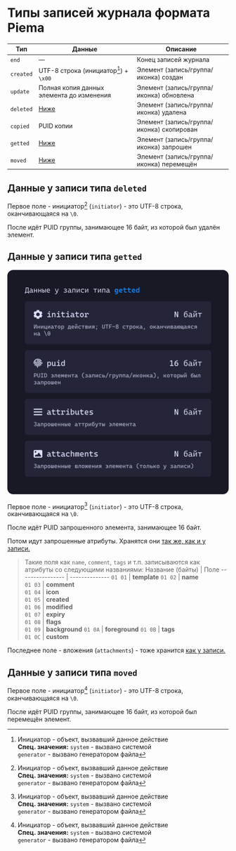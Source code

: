 # Типы записей журнала формата Piema
Тип       | Данные                                    | Описание
--------- | ----------------------------------------- | -----------------------------------------
`end`     | —                                         | Конец записей журнала
`created` | UTF-8 строка (инициатор[^1]) + `\x00`     | Элемент (запись/группа/иконка) создан
`update`  | Полная копия данных элемента до изменения | Элемент (запись/группа/иконка) обновлена
`deleted` | [Ниже](#данные-у-записи-типа-deleted)     | Элемент (запись/группа/иконка) удалена
`copied`  | PUID копии                                | Элемент (запись/группа/иконка) скопирован
`getted`  | [Ниже](#данные-у-записи-типа-getted)      | Элемент (запись/группа/иконка) запрошен
`moved`   | [Ниже](#данные-у-записи-типа-moved)       | Элемент (запись/группа/иконка) перемещён

## Данные у записи типа `deleted`
Первое поле - инициатор[^1] (`initiator`) - это UTF-8 строка, оканчивающаяся на `\0`. 

После идёт PUID группы, занимающее 16 байт, из которой был удалён элемент.

## Данные у записи типа `getted`
![logs[getted] data structure](images/logs_getted.svg)

Первое поле - инициатор[^1] (`initiator`) - это UTF-8 строка, оканчивающаяся на `\0`. 

После идёт PUID запрошенного элемента, занимающее 16 байт.

Потом идут запрошенные атрибуты. Хранятся они [так же, как и у записи.](README.md#атрибуты)
> Такие поля как `name`, `comment`, `tags` и т.п. записываются как атрибуты со следующими названиями:
> Название (байты) | Поле
> ---------------- | --------------
> `01 01`          | **template**
> `01 02`          | **name**      
> `01 03`          | **comment**   
> `01 04`          | **icon**      
> `01 05`          | **created**   
> `01 06`          | **modified**  
> `01 07`          | **expiry**    
> `01 08`          | **flags**     
> `01 09`          | **background**
> `01 0A`          | **foreground**
> `01 0B`          | **tags**      
> `01 0C`          | **custom**

Последнее поле - вложения (`attachments`) - тоже хранится [как у записи.](README.md#вложения)

## Данные у записи типа `moved`
Первое поле - инициатор[^1] (`initiator`) - это UTF-8 строка, оканчивающаяся на `\0`. 

После идёт PUID группы, занимающее 16 байт, из которой был перемещён элемент.

[^1]: Инициатор - объект, вызвавший данное действие<br>
      **Спец. значения:** `system` - вызвано системой<br>
      `generator` - вызвано генератором файла
